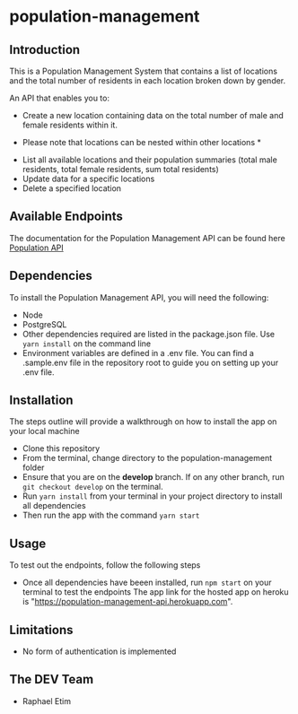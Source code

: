 # population-management

## Introduction 
This is a Population Management System that contains a list of locations and the total number of residents in each location broken down by gender.

An API that enables you to:

- Create a new location containing data on the total number of male and female residents within it.
* Please note that locations can be nested within other locations *
- List all available locations and their population summaries (total male residents, total female residents, sum total residents)
- Update data for a specific locations
- Delete a specified location

## Available Endpoints
The documentation for the Population Management API can be found here [Population API](https://documenter.getpostman.com/view/2052029/RznLGbGX)


## Dependencies

To install the Population Management API, you will need the following:
- Node
- PostgreSQL
- Other dependencies required are listed in the package.json file. Use `yarn install` on the command line
- Environment variables are defined in a .env file. You can find a .sample.env file in the repository root to guide you on setting up your .env file.

## Installation

The steps outline will provide a walkthrough on how to install the app on your local machine

- Clone this repository
- From the terminal, change directory to the population-management folder
- Ensure that you are on the **develop** branch. If on any other branch, run `git checkout develop` on the terminal.
- Run `yarn install` from your terminal in your project directory to install all dependencies
- Then run the app with the command `yarn start`


## Usage
To test out the endpoints, follow the following steps
- Once all dependencies have beeen installed, run `npm start` on your terminal to test the endpoints
The app link for the hosted app on heroku is "https://population-management-api.herokuapp.com".

## Limitations
- No form of authentication is implemented

## The DEV Team
- Raphael Etim
